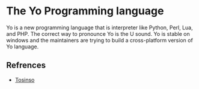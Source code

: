 # The Yo Programming language

Yo is a new programming language that is interpreter like Python, Perl, Lua, and PHP. The correct way to pronounce Yo is the U sound. Yo is stable on windows and the maintainers are trying to build a cross-platform version of Yo language.

## Refrences

- [Tosinso](https://programming.tosinso.com/fa/articles/43869/%D8%A2%D9%85%D9%88%D8%B2%D8%B4-%D9%85%D9%82%D8%AF%D9%85%D8%A7%D8%AA%DB%8C-%D8%B2%D8%A8%D8%A7%D9%86-%D8%A8%D8%B1%D9%86%D8%A7%D9%85%D9%87-%D9%86%D9%88%DB%8C%D8%B3%DB%8C-%D8%A7%DB%8C%D8%B1%D8%A7%D9%86%DB%8C-yo-%D9%82%D8%B3%D9%85%D8%AA-1-yo-%DA%86%DB%8C%D8%B3%D8%AA%D8%9F)
